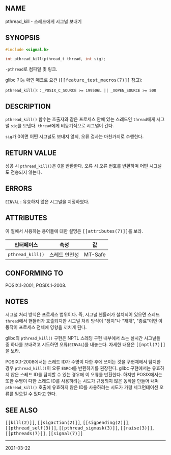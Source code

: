 ## NAME

pthread_kill - 스레드에게 시그널 보내기

## SYNOPSIS

```c
#include <signal.h>

int pthread_kill(pthread_t thread, int sig);
```

`-pthread`로 컴파일 및 링크.

glibc 기능 확인 매크로 요건 (<tt>[[feature_test_macros(7)]]</tt> 참고):

`pthread_kill()`:
:   `_POSIX_C_SOURCE >= 199506L || _XOPEN_SOURCE >= 500`

## DESCRIPTION

`pthread_kill()` 함수는 호출자와 같은 프로세스 안에 있는 스레드인 `thread`에게 시그널 `sig`를 보낸다. `thread`에게 비동기적으로 시그널이 간다.

`sig`가 0이면 어떤 시그널도 보내지 않되, 오류 검사는 마찬가지로 수행한다.

## RETURN VALUE

성공 시 `pthread_kill()`은 0을 반환한다. 오류 시 오류 번호를 반환하며 어떤 시그널도 전송되지 않는다.

## ERRORS

`EINVAL`
:   유효하지 않은 시그널을 지정하였다.

## ATTRIBUTES

이 절에서 사용하는 용어들에 대한 설명은 <tt>[[attributes(7)]]</tt>를 보라.

| 인터페이스 | 속성 | 값 |
| --- | --- | --- |
| `pthread_kill()` | 스레드 안전성 | MT-Safe |

## CONFORMING TO

POSIX.1-2001, POSIX.1-2008.

## NOTES

시그널 처리 방식은 프로세스 범위이다. 즉, 시그널 핸들러가 설치되어 있으면 스레드 `thread`에서 핸들러가 호출되지만 시그널 처리 방식이 "정지"나 "재개", "종료"이면 이 동작이 프로세스 전체에 영향을 끼치게 된다.

glibc의 `pthread_kill()` 구현은 NPTL 스레딩 구현 내부에서 쓰는 실시간 시그널들 중 하나를 보내려고 시도하면 오류(`EINVAL`)를 내놓는다. 자세한 내용은 <tt>[[nptl(7)]]</tt>을 보라.

POSIX.1-2008에서는 스레드 ID가 수명이 다한 후에 쓰이는 것을 구현체에서 탐지한 경우 `pthread_kill()`이 오류 `ESRCH`를 반환하기를 권장한다. glibc 구현에서는 유효하지 않은 스레드 ID를 탐지할 수 있는 경우에 이 오류를 반환한다. 하지만 POSIX에서는 또한 수명이 다한 스레드 ID를 사용하려는 시도가 규정되지 않은 동작을 만들어 내며 `pthread_kill()` 호출에 유효하지 않은 ID를 사용하려는 시도가 가령 세그먼테이션 오류를 일으킬 수 있다고 한다.

## SEE ALSO

<tt>[[kill(2)]]</tt>, <tt>[[sigaction(2)]]</tt>, <tt>[[sigpending(2)]]</tt>, <tt>[[pthread_self(3)]]</tt>, <tt>[[pthread_sigmask(3)]]</tt>, <tt>[[raise(3)]]</tt>, <tt>[[pthreads(7)]]</tt>, <tt>[[signal(7)]]</tt>

----

2021-03-22
